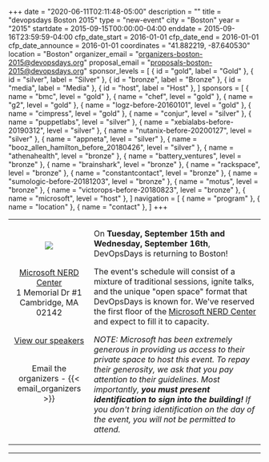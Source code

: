 +++
date = "2020-06-11T02:11:48-05:00"
description = ""
title = "devopsdays Boston 2015"
type = "new-event"
city = "Boston"
year = "2015"
startdate = 2015-09-15T00:00:00-04:00
enddate = 2015-09-16T23:59:59-04:00
cfp_date_start = 2016-01-01
cfp_date_end = 2016-01-01
cfp_date_announce = 2016-01-01
coordinates = "41.882219, -87.640530"
location = "Boston"
organizer_email = "organizers-boston-2015@devopsdays.org"
proposal_email = "proposals-boston-2015@devopsdays.org"
sponsor_levels = [
    { id = "gold", label = "Gold" },
    { id = "silver", label = "Silver" },
    { id = "bronze", label = "Bronze" },
    { id = "media", label = "Media" },
    { id = "host", label = "Host" },
]
sponsors = [
    { name = "bmc", level = "gold" },
    { name = "chef", level = "gold" },
    { name = "g2", level = "gold" },
    { name = "logz-before-20160101", level = "gold" },
    { name = "cimpress", level = "gold" },
    { name = "conjur", level = "silver" },
    { name = "puppetlabs", level = "silver" },
    { name = "xebialabs-before-20190312", level = "silver" },
    { name = "nutanix-before-20200127", level = "silver" },
    { name = "appneta", level = "silver" },
    { name = "booz_allen_hamilton_before_20180426", level = "silver" },
    { name = "athenahealth", level = "bronze" },
    { name = "battery_ventures", level = "bronze" },
    { name = "brainshark", level = "bronze" },
    { name = "rackspace", level = "bronze" },
    { name = "constantcontact", level = "bronze" },
    { name = "sumologic-before-20181203", level = "bronze" },
    { name = "motus", level = "bronze" },
    { name = "victorops-before-20180823", level = "bronze" },
    { name = "microsoft", level = "host" },
]
navigation = [
    { name = "program" },
    { name = "location" },
    { name = "contact" },
]
+++
<center>
  <table><tr><td>
        <center>
        <img border=0 src="/events/2015/boston/boston.jpg">
<br><br>

<a href="./location">Microsoft NERD Center</a><br/>
1 Memorial Dr #1<br/>
Cambridge, MA 02142
<br><br>

<!--<a href="./registration">Registration is open!</a>
<br><br>-->

<!--<a href="./sponsor">Sponsor the event</a>! It's a great way to promote your organization.
<br><br>-->

<a href="/events/2015/boston/program">View our speakers</a><br><br>

Email the organizers - {{< email_organizers >}}
<br><br>

</td><td valign=top>
<p>On <strong>Tuesday, September 15th and Wednesday, September 16th</strong>, DevOpsDays is returning to Boston!</p>

<p>The event's schedule will consist of a mixture of traditional sessions, ignite talks,
and the unique "open space" format that DevOpsDays is known for. We've reserved the first floor of the <a href="/events/2015/boston/location">Microsoft NERD Center</a>
 and expect to fill it to capacity.</p>

<p><em>NOTE: Microsoft has been extremely generous in providing us access to their private space to
host this event. To repay their generosity, we ask that you pay attention to their guidelines.
Most importantly, <strong>you must present identification to sign into the building!</strong> If you don't bring
identification on the day of the event, you will not be permitted to attend.</em></p>
</td>
</tr>
</table>
</center>
<hr>
